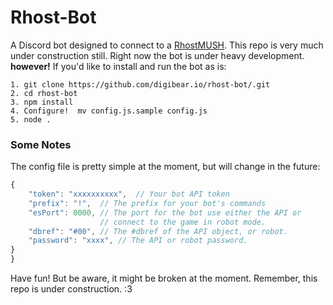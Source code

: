 # Rhost-Bot

A Discord bot designed to connect to a [RhostMUSH](http://rhostmush.com). This repo is very much under construction still. Right now the bot is under heavy development. **however!** If you'd like to install and run the bot as is:

```
1. git clone https://github.com/digibear.io/rhost-bot/.git
2. cd rhost-bot
3. npm install
4. Configure!  mv config.js.sample config.js
5. node .
```

### Some Notes

The config file is pretty simple at the moment, but will change in the future:

```js
{
    "token": "xxxxxxxxxx",  // Your bot API token
    "prefix": "!",  // The prefix for your bot's commands
    "esPort": 0000, // The port for the bot use either the API or
                    // connect to the game in robot mode.
    "dbref": "#00", // The #dbref of the API object, or robot.
    "password": "xxxx", // The API or robot password.
}
}
```

Have fun! But be aware, it might be broken at the moment. Remember, this repo is under construction. :3
